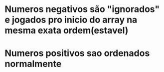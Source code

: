 # Numeros negativos são "ignorados" e jogados pro inicio do array na mesma exata ordem(estavel)
# Numeros positivos sao ordenados normalmente